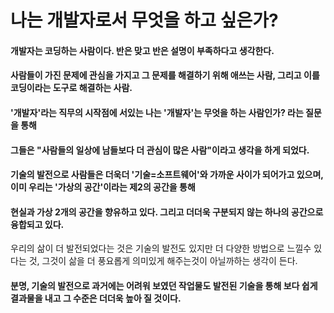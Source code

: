 # 나는 개발자로서 무엇을 하고 싶은가?
#### 개발자는 코딩하는 사람이다. 반은 맞고 반은 설명이 부족하다고 생각한다. 
#### 사람들이 가진 문제에 관심을 가지고 그 문제를 해결하기 위해 애쓰는 사람, 그리고 이를 코딩이라는 도구로 해결하는 사람. 
#### '개발자'라는 직무의 시작점에 서있는 나는 '개발자'는 무엇을 하는 사람인가? 라는 질문을 통해 
#### 그들은 "사람들의 일상에 남들보다 더 관심이 많은 사람"이라고 생각을 하게 되었다.
#### 기술의 발전으로 사람들은 더욱더 '기술=소프트웨어'와 가까운 사이가 되어가고 있으며, 이미 우리는 '가상의 공간'이라는 제2의 공간을 통해 
#### 현실과 가상 2개의 공간을 향유하고 있다. 그리고 더더욱 구분되지 않는 하나의 공간으로 융합되고 있다.
우리의 삶이 더 발전되었다는 것은 기술의 발전도 있지만 더 다양한 방법으로 느낄수 있다는 것, 그것이 삶을 더 풍요롭게 의미있게 해주는것이 아닐까하는 생각이 든다.
#### 분명, 기술의 발전으로 과거에는 어려워 보였던 작업물도 발전된 기술을 통해 보다 쉽게 결과물을 내고 그 수준은 더더욱 높아 질 것이다.


